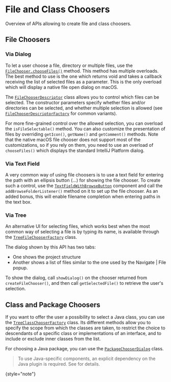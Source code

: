 <!-- Copyright 2000-2024 JetBrains s.r.o. and contributors. Use of this source code is governed by the Apache 2.0 license. -->

# File and Class Choosers

<link-summary>Overview of APIs allowing to create file and class choosers.</link-summary>

## File Choosers

### Via Dialog
To let a user choose a file, directory or multiple files, use the [`FileChooser.chooseFiles()`](%gh-ic%/platform/platform-api/src/com/intellij/openapi/fileChooser/FileChooser.java) method.
This method has multiple overloads.
The best method to use is the one which returns void and takes a callback receiving the list of selected files as a parameter.
This is the only overload which will display a native file open dialog on macOS.

The [`FileChooserDescriptor`](%gh-ic%/platform/ide-core/src/com/intellij/openapi/fileChooser/FileChooserDescriptor.java) class allows you to control which files can be selected.
The constructor parameters specify whether files and/or directories can be selected, and whether multiple selection is allowed (see [`FileChooserDescriptorFactory`](%gh-ic%/platform/ide-core/src/com/intellij/openapi/fileChooser/FileChooserDescriptorFactory.java) for common variants).

For more fine-grained control over the allowed selection, you can overload the `isFileSelectable()` method.
You can also customize the presentation of files by overriding `getIcon()`, `getName()` and `getComment()` methods.
Note that the native macOS file chooser does not support most of the customizations, so if you rely on them, you need to use an overload of `chooseFiles()` which displays the standard IntelliJ Platform dialog.

### Via Text Field

A very common way of using file choosers is to use a text field for entering the path with an ellipsis button (<control>...</control>) for showing the file chooser.
To create such a control, use the [`TextFieldWithBrowseButton`](%gh-ic%/platform/platform-api/src/com/intellij/openapi/ui/TextFieldWithBrowseButton.java) component and call the `addBrowseFolderListener()` method on it to set up the file chooser.
As an added bonus, this will enable filename completion when entering paths in the text box.

### Via Tree

An alternative UI for selecting files, which works best when the most common way of selecting a file is by typing its name, is available through the
[`TreeFileChooserFactory`](%gh-ic%/platform/lang-api/src/com/intellij/ide/util/TreeFileChooserFactory.java) class.

The dialog shown by this API has two tabs:

*  One shows the project structure
*  Another shows a list of files similar to the one used by the <ui-path>Navigate | File</ui-path> popup.

To show the dialog, call `showDialog()` on the chooser returned from `createFileChooser()`, and then call `getSelectedFile()` to retrieve the user's selection.

## Class and Package Choosers

If you want to offer the user a possibility to select a Java class, you can use the [`TreeClassChooserFactory`](%gh-ic%/java/openapi/src/com/intellij/ide/util/TreeClassChooserFactory.java) class.
Its different methods allow you to specify the scope from which the classes are taken, to restrict the choice to descendants of a specific class or implementations of an interface, and to include or exclude inner classes from the list.

For choosing a Java package, you can use the [`PackageChooserDialog`](%gh-ic%/java/java-impl/src/com/intellij/ide/util/PackageChooserDialog.java) class.

> To use Java-specific components, an explicit dependency on the Java plugin is required.
> See [](plugin_compatibility.md#java) for details.
>
{style="note"}
